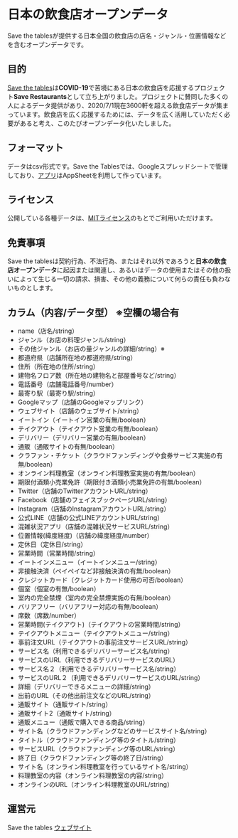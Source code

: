 # 日本の飲食店オープンデータ
Save the tablesが提供する日本全国の飲食店の店名・ジャンル・位置情報などを含むオープンデータです。
## 目的
[Save the tables](https://savethetables.org/)は**COVID-19**で苦境にある日本の飲食店を応援するプロジェクト**Save Restaurants**として立ち上がりました。プロジェクトに賛同した多くの人によるデータ提供があり、2020/7/1現在3600軒を超える飲食店データが集まっています。飲食店を広く応援するためには、データを広く活用していただく必要があると考え、このたびオープンデータ化いたしました。
## フォーマット
データはcsv形式です。Save the Tablesでは、Googleスプレッドシートで管理しており、[アプリ](https://savethetables.org/app)はAppSheetを利用して作っています。
## ライセンス
公開している各種データは、[MITライセンス](https://ja.osdn.net/projects/opensource/wiki/licenses%2FMIT_license)のもとでご利用いただけます。	
## 免責事項
Save the tablesは契約行為、不法行為、またはそれ以外であろうと**日本の飲食店オープンデータ**に起因または関連し、あるいはデータの使用またはその他の扱いによって生じる一切の請求、損害、その他の義務について何らの責任も負わないものとします。
## カラム（内容/データ型） ※空欄の場合有
- name（店名/string）
- ジャンル（お店の料理ジャンル/string）
- その他ジャンル（お店の量ジャンルの詳細/string）※
- 都道府県（店舗所在地の都道府県/string）
- 住所（所在地の住所/string）
- 建物名フロア数（所在地の建物名と部屋番号など/string）
- 電話番号（店舗電話番号/number）
- 最寄り駅（最寄り駅/string）
- Googleマップ（店舗のGoogleマップリンク）
- ウェブサイト（店舗のウェブサイト/string）
- イートイン（イートイン営業の有無/boolean）
- テイクアウト（テイクアウト営業の有無/boolean）
- デリバリー（デリバリー営業の有無/boolean）
- 通販（通販サイトの有無/boolean）
- クラファン・チケット（クラウドファンディングや食券サービス実施の有無/boolean）
- オンライン料理教室（オンライン料理教室実施の有無/boolean）
- 期限付酒類小売業免許（期限付き酒類小売業免許の有無/boolean）
- Twitter（店舗のTwitterアカウントURL/string）
- Facebook（店舗のフェイスブックページURL/string）
- Instagram（店舗のInstagramアカウントURL/string）
- 公式LINE（店舗の公式LINEアカウントURL/string）
- 混雑状況アプリ（店舗の混雑状況サービスURL/string）
- 位置情報(緯度経度)（店舗の緯度経度/number）
- 定休日（定休日/string）
- 営業時間（営業時間/string）
- イートインメニュー（イートインメニュー/string）
- 非接触決済（ペイペイなど非接触決済の有無/boolean）
- クレジットカード（クレジットカード使用の可否/boolean）
- 個室（個室の有無/boolean）
- 室内の完全禁煙（室内の完全禁煙実施の有無/boolean）
- バリアフリー（バリアフリー対応の有無/boolean）
- 席数（席数/number）
- 営業時間(テイクアウト)（テイクアウトの営業時間/string）
- テイクアウトメニュー（テイクアウトメニュー/string）
- 事前注文URL（テイクアウトの事前注文サービスURL/string）
- サービス名（利用できるデリバリーサービス名/string）
- サービスのURL（利用できるデリバリーサービスのURL）
- サービス名２（利用できるデリバリーサービス名/string）
- サービスのURL２（利用できるデリバリーサービスのURL/string）
- 詳細（デリバリーできるメニューの詳細/string）
- 出前のURL（その他出前注文などのURL/string）
- 通販サイト（通販サイト/string）
- 通販サイト2（通販サイト/string）
- 通販メニュー（通販で購入できる商品/string）
- サイト名（クラウドファンディングなどのサービスサイト名/string）
- タイトル（クラウドファンディング等のタイトル/string）
- サービスURL（クラウドファンディング等のURL/string）
- 終了日（クラウドファンディング等の終了日/string）
- サイト名（オンライン料理教室を行っているサイト名/string）
- 料理教室の内容（オンライン料理教室の内容/string）
- オンラインのURL（オンライン料理教室のURL/string）
## 運営元
Save the tables [ウェブサイト](https://savethetables.org/)
